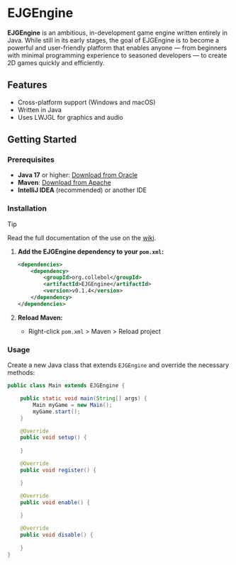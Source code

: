 # EJGEngine

**EJGEngine** is an ambitious, in-development game engine written entirely in Java. While still in its early stages, the goal of EJGEngine is to become a powerful and user-friendly platform that enables anyone — from beginners with minimal programming experience to seasoned developers — to create 2D games quickly and efficiently.

## Features

- Cross-platform support (Windows and macOS)
- Written in Java
- Uses LWJGL for graphics and audio

## Getting Started

### Prerequisites

- **Java 17** or higher: [Download from Oracle](https://www.oracle.com/java/technologies/downloads/)
- **Maven**: [Download from Apache](https://maven.apache.org/download.cgi)
- **IntelliJ IDEA** (recommended) or another IDE

### Installation
> [!TIP]
> Read the full documentation of the use on the [wiki](https://github.com/ColleBoll/EJGEngine/wiki).

1. **Add the EJGEngine dependency to your `pom.xml`:**
    ```xml
    <dependencies>
        <dependency>
            <groupId>org.collebol</groupId>
            <artifactId>EJGEngine</artifactId>
            <version>v0.1.4</version>
        </dependency>
    </dependencies>
    ```

2. **Reload Maven:**
    - Right-click `pom.xml` > Maven > Reload project

### Usage

Create a new Java class that extends `EJGEngine` and override the necessary methods:

```java
public class Main extends EJGEngine {

    public static void main(String[] args) {
        Main myGame = new Main();
        myGame.start();
    }

    @Override
    public void setup() {
        
    }

    @Override
    public void register() {

    }

    @Override
    public void enable() {
        
    }

    @Override
    public void disable() {
        
    }
}
```
